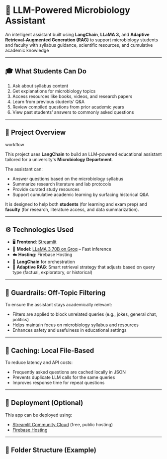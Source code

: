 # 🧬 LLM-Powered Microbiology Assistant



An intelligent assistant built using **LangChain**, **LLaMA 3,** and **Adaptive Retrieval-Augmented Generation (RAG)** to support microbiology students and faculty with syllabus guidance, scientific resources, and cumulative academic knowledge 

---
## 🎓 What Students Can Do

1. Ask about syllabus content  
2. Get explanations for microbiology topics  
3. Access resources like books, videos, and research papers  
4. Learn from previous students’ Q&A  
5. Review compiled questions from prior academic years  
6. View past students’ answers to commonly asked questions  

---

## 🧾 Project Overview


workflow 



This project uses **LangChain** to build an LLM-powered educational assistant tailored for a university's **Microbiology Department**.

The assistant can:

- Answer questions based on the microbiology syllabus  
- Summarize research literature and lab protocols  
- Provide curated study resources  
- Support cumulative academic learning by surfacing historical Q&A  

It is designed to help both **students** (for learning and exam prep) and **faculty** (for research, literature access, and data summarization).

---

## ⚙️ Technologies Used

- 🖥️ **Frontend**: [Streamlit](https://streamlit.io/)  
- 🧠 **Model**: [LLaMA 3 70B on Groq](https://groq.com/) – Fast inference  
- ☁️ **Hosting**: Firebase Hosting  
- 🔗 **LangChain** for orchestration
- 🧠 **Adaptive RAG**: Smart retrieval strategy that adjusts based on query type (factual, exploratory, or historical)


---

## 🔐 Guardrails: Off-Topic Filtering

To ensure the assistant stays academically relevant:

- Filters are applied to block unrelated queries (e.g., jokes, general chat, politics)  
- Helps maintain focus on microbiology syllabus and resources  
- Enhances safety and usefulness in educational settings  

---

## 💾 Caching: Local File-Based

To reduce latency and API costs:

- Frequently asked questions are cached locally in JSON  
- Prevents duplicate LLM calls for the same queries  
- Improves response time for repeat questions  

---

## 🚀 Deployment (Optional)

This app can be deployed using:

- [Streamlit Community Cloud](https://streamlit.io/cloud) (free, public hosting)  
- [Firebase Hosting](https://firebase.google.com/products/hosting)  

---

## 📂 Folder Structure (Example)

